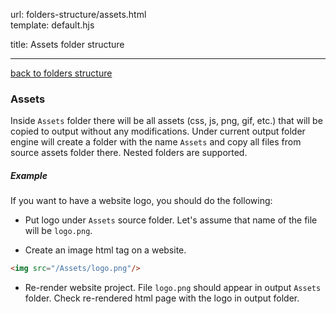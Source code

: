 url:        folders-structure/assets.html  
template:   default.hjs

title:      Assets folder structure

---

[back to folders structure](/folders-structure.html)

### Assets

Inside `Assets` folder there will be all assets (css, js, png, gif, etc.) that will be copied to output without any modifications. Under current output folder engine will create a folder with the name `Assets` and copy all files from source assets folder there. Nested folders are supported.

##### Example

If you want to have a website logo, you should do the following:

- Put logo under `Assets` source folder. Let's assume that name of the file will be `logo.png`.

- Create an image html tag on a website.

```html
<img src="/Assets/logo.png"/>
```

- Re-render website project. File `logo.png` should appear in output `Assets` folder. Check re-rendered html page with the logo in output folder.
